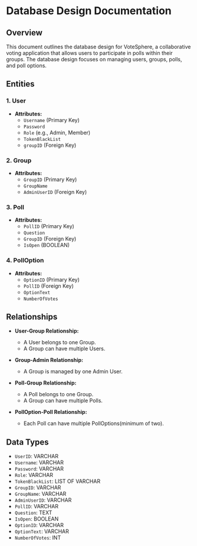 # Database Design Documentation

## Overview

This document outlines the database design for VoteSphere, a collaborative voting application that allows
users to participate in polls within their groups. The database design focuses on managing users, groups,
polls, and poll options.

## Entities

### 1. User

- **Attributes:**
  - `Username` (Primary Key)
  - `Password`
  - `Role` (e.g., Admin, Member)
  - `TokenBlackList`
  - `groupID` (Foreign Key)

### 2. Group

- **Attributes:**
  - `GroupID` (Primary Key)
  - `GroupName`
  - `AdminUserID` (Foreign Key)

### 3. Poll

- **Attributes:**
  - `PollID` (Primary Key)
  - `Question`
  - `GroupID` (Foreign Key)
  - `IsOpen` (BOOLEAN)

### 4. PollOption

- **Attributes:**
  - `OptionID` (Primary Key)
  - `PollID` (Foreign Key)
  - `OptionText`
  - `NumberOfVotes`

## Relationships

- **User-Group Relationship:**

  - A User belongs to one Group.
  - A Group can have multiple Users.

- **Group-Admin Relationship:**

  - A Group is managed by one Admin User.

- **Poll-Group Relationship:**

  - A Poll belongs to one Group.
  - A Group can have multiple Polls.

- **PollOption-Poll Relationship:**
  - Each Poll can have multiple PollOptions(minimum of two).

## Data Types

- `UserID`: VARCHAR
- `Username`: VARCHAR
- `Password`: VARCHAR
- `Role`: VARCHAR
- `TokenBlackList`: LIST OF VARCHAR
- `GroupID`: VARCHAR
- `GroupName`: VARCHAR
- `AdminUserID`: VARCHAR
- `PollID`: VARCHAR
- `Question`: TEXT
- `IsOpen`: BOOLEAN
- `OptionID`: VARCHAR
- `OptionText`: VARCHAR
- `NumberOfVotes`: INT
